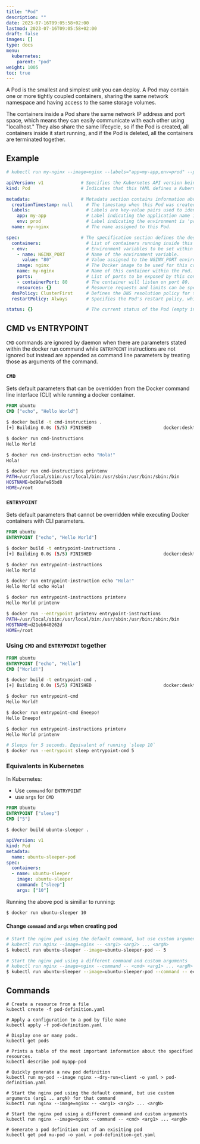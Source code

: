 ```yaml
---
title: "Pod"
description: ""
date: 2023-07-16T09:05:58+02:00
lastmod: 2023-07-16T09:05:58+02:00
draft: false
images: []
type: docs
menu:
  kubernetes:
    parent: "pod"
weight: 1005
toc: true
---
```

A Pod is the smallest and simplest unit you can deploy. A Pod may contain one or more tightly coupled containers, sharing the same network namespace and having access to the same storage volumes. 

The containers inside a Pod share the same network IP address and port space, which means they can easily communicate with each other using "localhost." They also share the same lifecycle, so if the Pod is created, all containers inside it start running, and if the Pod is deleted, all the containers are terminated together.

## Example

```yaml
# kubectl run my-nginx --image=nginx --labels="app=my-app,env=prod" --port=80 --env="NGINX_PORT=80" --restart=Always -o yaml --dry-run=client > my-pod.yaml

apiVersion: v1              # Specifies the Kubernetes API version being used for this resource.
kind: Pod                   # Indicates that this YAML defines a Kubernetes Pod resource.

metadata:                   # Metadata section contains information about the Pod.
  creationTimestamp: null     # The timestamp when this Pod was created, initially set to null.
  labels:                     # Labels are key-value pairs used to identify and categorize the Pod.
    app: my-app               # Label indicating the application name is 'my-app'.
    env: prod                 # Label indicating the environment is 'prod'.
  name: my-nginx              # The name assigned to this Pod.

spec:                       # The specification section defines the desired state of the Pod.
  containers:                 # List of containers running inside this Pod.
  - env:                      # Environment variables to be set within the container.
    - name: NGINX_PORT        # Name of the environment variable.
      value: "80"             # Value assigned to the NGINX_PORT environment variable.
    image: nginx              # The Docker image to be used for this container.
    name: my-nginx            # Name of this container within the Pod.
    ports:                    # List of ports to be exposed by this container.
    - containerPort: 80       # The container will listen on port 80.
    resources: {}             # Resource requests and limits can be specified here.
  dnsPolicy: ClusterFirst     # Defines the DNS resolution policy for this Pod.
  restartPolicy: Always       # Specifies the Pod's restart policy, which is set to "Always."

status: {}                    # The current status of the Pod (empty in this YAML as it's an initial state).
```

## CMD vs ENTRYPOINT
`CMD` commands are ignored by daemon when there are parameters stated within the docker run command while `ENTRYPOINT` instructions are not ignored but instead are appended as command line parameters by treating those as arguments of the command.

### `CMD`
Sets default parameters that can be overridden from the Docker command line interface (CLI) while running a docker container.

```dockerfile
FROM ubuntu
CMD ["echo", "Hello World"]
```

```bash
$ docker build -t cmd-instructions .
[+] Building 0.0s (5/5) FINISHED                           docker:desktop-linux

$ docker run cmd-instructions
Hello World

$ docker run cmd-instruction echo "Hola!"
Hola!

$ docker run cmd-instructions printenv
PATH=/usr/local/sbin:/usr/local/bin:/usr/sbin:/usr/bin:/sbin:/bin
HOSTNAME=bd90afe95bd8
HOME=/root
```

### `ENTRYPOINT`
Sets default parameters that cannot be overridden while executing Docker containers with CLI parameters.

```dockerfile
FROM ubuntu
ENTRYPOINT ["echo", "Hello World"]
```

```bash
$ docker build -t entrypoint-instructions .
[+] Building 0.0s (5/5) FINISHED                           docker:desktop-linux

$ docker run entrypoint-instructions
Hello World

$ docker run entrypoint-instruction echo "Hola!"
Hello World echo Hola!

$ docker run entrypoint-instructions printenv
Hello World printenv

$ docker run --entrypoint printenv entrypoint-instructions
PATH=/usr/local/sbin:/usr/local/bin:/usr/sbin:/usr/bin:/sbin:/bin
HOSTNAME=d21eb640262d
HOME=/root
```

### Using `CMD` and `ENTRYPOINT` together

```dockerfile
FROM ubuntu
ENTRYPOINT ["echo", "Hello"]
CMD ["World!"]
```

```bash
$ docker build -t entrypoint-cmd .
[+] Building 0.0s (5/5) FINISHED                           docker:desktop-linux

$ docker run entrypoint-cmd
Hello World!

$ docker run entrypoint-cmd Eneepo!
Hello Eneepo!

$ docker run entrypoint-instructions printenv
Hello World printenv

# Sleeps for 5 seconds. Equivalent of running `sleep 10`
$ docker run --entrypoint sleep entrypoint-cmd 5
```

### Equivalents in Kubernetes
In Kubernetes:
* Use `command` for `ENTRYPOINT`
* use `args` for `CMD`

```dockerfile
FROM Ubuntu
ENTRYPOINT ["sleep"]
CMD ["5"]
```

```shell
$ docker build ubuntu-sleeper .
```

```yaml
apiVersion: v1
kind: Pod
metadata:
  name: ubuntu-sleeper-pod
spec:
  containers:
  - name: ubuntu-sleeper
    image: ubuntu-sleeper
    command: ["sleep"]  
    args: ["10"]
```

Running the above pod is simillar to running:
```bash
$ docker run ubuntu-sleeper 10
```

#### Change `command` and `args` when creating pod

```bash
# Start the nginx pod using the default command, but use custom arguments (arg1 .. argN) for that command
# kubectl run nginx --image=nginx -- <arg1> <arg2> ... <argN>
$ kubectl run ubuntu-sleeper --image=ubuntu-sleeper-pod -- 5

# Start the nginx pod using a different command and custom arguments
# kubectl run nginx --image=nginx --command -- <cmd> <arg1> ... <argN>
$ kubectl run ubuntu-sleeper --image=ubuntu-sleeper-pod --command -- echo "Hello World!"
```

## Commands

```shell
# Create a resource from a file
kubectl create -f pod-definition.yaml

# Apply a configuration to a pod by file name
kubectl apply -f pod-definition.yaml

# Display one or many pods.
kubectl get pods

# Prints a table of the most important information about the specified resources.
kubectl describe pod myapp-pod

# Quickly generate a new pod definition 
kubectl run my-pod --image nginx --dry-run=client -o yaml > pod-definition.yaml

# Start the nginx pod using the default command, but use custom arguments (arg1 .. argN) for that command
kubectl run nginx --image=nginx -- <arg1> <arg2> ... <argN>

# Start the nginx pod using a different command and custom arguments
kubectl run nginx --image=nginx --command -- <cmd> <arg1> ... <argN>

# Generate a pod definition out of an exisiting pod
kubectl get pod mu-pod -o yaml > pod-definition-get.yaml
```